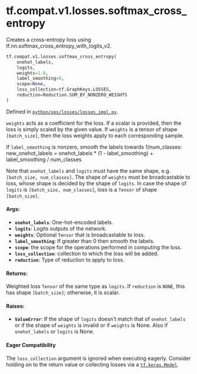 <div itemscope itemtype="http://developers.google.com/ReferenceObject">
<meta itemprop="name" content="tf.compat.v1.losses.softmax_cross_entropy" />
<meta itemprop="path" content="Stable" />
</div>

# tf.compat.v1.losses.softmax_cross_entropy

Creates a cross-entropy loss using tf.nn.softmax_cross_entropy_with_logits_v2.

``` python
tf.compat.v1.losses.softmax_cross_entropy(
    onehot_labels,
    logits,
    weights=1.0,
    label_smoothing=0,
    scope=None,
    loss_collection=tf.GraphKeys.LOSSES,
    reduction=Reduction.SUM_BY_NONZERO_WEIGHTS
)
```



Defined in [`python/ops/losses/losses_impl.py`](/code/stable/tensorflow/python/ops/losses/losses_impl.py).

<!-- Placeholder for "Used in" -->

`weights` acts as a coefficient for the loss. If a scalar is provided,
then the loss is simply scaled by the given value. If `weights` is a
tensor of shape `[batch_size]`, then the loss weights apply to each
corresponding sample.

If `label_smoothing` is nonzero, smooth the labels towards 1/num_classes:
    new_onehot_labels = onehot_labels * (1 - label_smoothing)
                        + label_smoothing / num_classes

Note that `onehot_labels` and `logits` must have the same shape,
e.g. `[batch_size, num_classes]`. The shape of `weights` must be
broadcastable to loss, whose shape is decided by the shape of `logits`.
In case the shape of `logits` is `[batch_size, num_classes]`, loss is
a `Tensor` of shape `[batch_size]`.

#### Args:


* <b>`onehot_labels`</b>: One-hot-encoded labels.
* <b>`logits`</b>: Logits outputs of the network.
* <b>`weights`</b>: Optional `Tensor` that is broadcastable to loss.
* <b>`label_smoothing`</b>: If greater than 0 then smooth the labels.
* <b>`scope`</b>: the scope for the operations performed in computing the loss.
* <b>`loss_collection`</b>: collection to which the loss will be added.
* <b>`reduction`</b>: Type of reduction to apply to loss.


#### Returns:

Weighted loss `Tensor` of the same type as `logits`. If `reduction` is
`NONE`, this has shape `[batch_size]`; otherwise, it is scalar.



#### Raises:


* <b>`ValueError`</b>: If the shape of `logits` doesn't match that of `onehot_labels`
  or if the shape of `weights` is invalid or if `weights` is None.  Also if
  `onehot_labels` or `logits` is None.



#### Eager Compatibility
The `loss_collection` argument is ignored when executing eagerly. Consider
holding on to the return value or collecting losses via a <a href="../../../../tf/keras/Model.md"><code>tf.keras.Model</code></a>.

